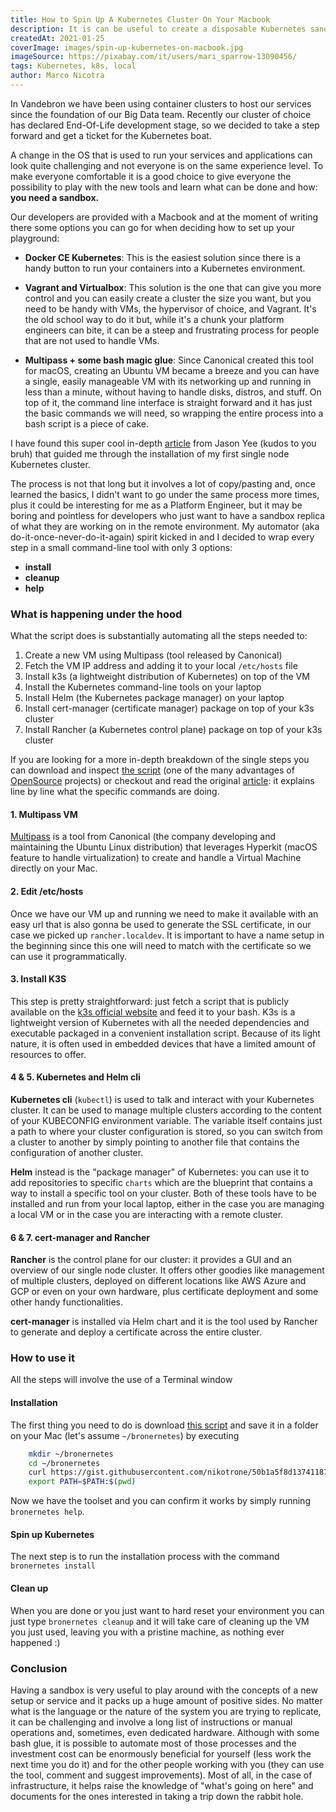 ```yaml
---
title: How to Spin Up A Kubernetes Cluster On Your Macbook
description: It is can be useful to create a disposable Kubernetes sandbox to play with when you are exploring a new application and how it could work.
createdAt: 2021-01-25
coverImage: images/spin-up-kubernetes-on-macbook.jpg
imageSource: https://pixabay.com/it/users/mari_sparrow-13090456/
tags: Kubernetes, k8s, local
author: Marco Nicotra
---
```


In Vandebron we have been using container clusters to host our services since the foundation of our Big Data team. 
Recently our cluster of choice has declared End-Of-Life development stage, so we decided to take a step forward and get a ticket for the Kubernetes boat.

A change in the OS that is used to run your services and applications can look quite challenging and not everyone is on the same experience level. To make everyone comfortable it is a good choice to give everyone the possibility to play with the new tools and learn what can be done and how: **you need a sandbox.**

Our developers are provided with a Macbook and at the moment of writing there some options you can go for when deciding how to set up your playground:

- **Docker CE Kubernetes**: This is the easiest solution since there is a handy button to run your containers into a Kubernetes environment.

- **Vagrant and Virtualbox**: This solution is the one that can give you more control and you can easily create a cluster the size you want, but you need to be handy with VMs, the hypervisor of choice, and Vagrant. It's the old school way to do it but, while it's a chunk your platform engineers can bite, it can be a steep and frustrating process for people that are not used to handle VMs.

- **Multipass + some bash magic glue**: Since Canonical created this tool for macOS, creating an Ubuntu VM became a breeze and you can have a single, easily manageable VM with its networking up and running in less than a minute, without having to handle disks, distros, and stuff. On top of it, the command line interface is straight forward and it has just the basic commands we will need, so wrapping the entire process into a bash script is a piece of cake.

I have found this super cool in-depth [article](https://jyeee.medium.com/kubernetes-on-your-macos-laptop-with-multipass-k3s-and-rancher-2-4-6e9cbf013f58) from Jason Yee (kudos to you bruh) that guided me through the installation of my first single node Kubernetes cluster.

The process is not that long but it involves a lot of copy/pasting and, once learned the basics, I didn't want to go under the same process more times, plus it could be interesting for me as a Platform Engineer, but it may be boring and pointless for developers who just want to have a sandbox replica of what they are working on in the remote environment.
My automator (aka do-it-once-never-do-it-again) spirit kicked in and I decided to wrap every step in a small command-line tool with only 3 options:
- **install**
- **cleanup**
- **help**


### What is happening under the hood

What the script does is substantially automating all the steps needed to:
1. Create a new VM using Multipass (tool released by Canonical)
2. Fetch the VM IP address and adding it to your local `/etc/hosts` file
3. Install k3s (a lightweight distribution of Kubernetes) on top of the VM
4. Install the Kubernetes command-line tools on your laptop
5. Install Helm (the Kubernetes package manager) on your laptop
6. Install cert-manager (certificate manager) package on top of your k3s cluster
7. Install Rancher (a Kubernetes control plane) package on top of your k3s cluster

If you are looking for a more in-depth breakdown of the single steps you can download and inspect [the script](https://gist.githubusercontent.com/nikotrone/50b1a5f8d137411879eb2467e689bfbe/raw/090b4b4323d96ac28d96bbb346e2e657073722e6/bronernetes) (one of the many advantages of [OpenSource](https://en.wikipedia.org/wiki/Open_source) projects) or checkout and read the original [article](https://jyeee.medium.com/kubernetes-on-your-macos-laptop-with-multipass-k3s-and-rancher-2-4-6e9cbf013f58): it explains line by line what the specific commands are doing.

#### 1. Multipass VM
[Multipass](https://multipass.run/) is a tool from Canonical (the company developing and maintaining the Ubuntu Linux distribution) that leverages Hyperkit (macOS feature to handle virtualization) to create and handle a Virtual Machine directly on your Mac.

#### 2. Edit /etc/hosts
Once we have our VM up and running we need to make it available with an easy url that is also gonna be used to generate the SSL certificate, in our case we picked up `rancher.localdev`.
It is important to have a name setup in the beginning since this one will need to match with the certificate so we can use it programmatically.

#### 3. Install K3S
This step is pretty straightforward: just fetch a script that is publicly available on the [k3s official website](https://get.k3s.io) and feed it to your bash.
K3s is a lightweight version of Kubernetes with all the needed dependencies and executable packaged in a convenient installation script. Because of its light nature, it is often used in embedded devices that have a limited amount of resources to offer.

#### 4 & 5. Kubernetes and Helm cli
**Kubernetes cli** (`kubectl`) is used to talk and interact with your Kubernetes cluster. It can be used to manage multiple clusters according to the content of your KUBECONFIG environment variable. 
The variable itself contains just a path to where your cluster configuration is stored, so you can switch from a cluster to another by simply pointing to another file that contains the configuration of another cluster.

**Helm** instead is the "package manager" of Kubernetes: you can use it to add repositories to specific `charts` which are the blueprint that contains a way to install a specific tool on your cluster.
Both of these tools have to be installed and run from your local laptop, either in the case you are managing a local VM or in the case you are interacting with a remote cluster.

#### 6 & 7. cert-manager and Rancher

**Rancher** is the control plane for our cluster: it provides a GUI and an overview of our single node cluster. It offers other goodies like management of multiple clusters, deployed on different locations like AWS Azure and GCP or even on your own hardware, plus certificate deployment and some other handy functionalities.

**cert-manager** is installed via Helm chart and it is the tool used by Rancher to generate and deploy a certificate across the entire cluster.

### How to use it

All the steps will involve the use of a Terminal window
#### Installation
The first thing you need to do is download [this script](https://gist.githubusercontent.com/nikotrone/50b1a5f8d137411879eb2467e689bfbe/raw/090b4b4323d96ac28d96bbb346e2e657073722e6/bronernetes) and save it in a folder on your Mac (let's assume `~/bronernetes`) by executing
```bash
    mkdir ~/bronernetes
    cd ~/bronernetes
    curl https://gist.githubusercontent.com/nikotrone/50b1a5f8d137411879eb2467e689bfbe/raw/090b4b4323d96ac28d96bbb346e2e657073722e6/bronernetes > bronernetes
    export PATH=$PATH:$(pwd)
```

Now we have the toolset and you can confirm it works by simply running `bronernetes help`.

#### Spin up Kubernetes
The next step is to run the installation process with the command `bronernetes install`

#### Clean up
When you are done or you just want to hard reset your environment you can just type `bronernetes cleanup` and it will take care of cleaning up the VM you just used, leaving you with a pristine machine, as nothing ever happened :)

### Conclusion

Having a sandbox is very useful to play around with the concepts of a new setup or service and it packs up a huge amount of positive sides. No matter what is the language or the nature of the system you are trying to replicate, it can be challenging and involve a long list of instructions or manual operations and, sometimes, even dedicated hardware. Although with some bash glue, it is possible to automate most of those processes and the investment cost can be enormously beneficial for yourself (less work the next time you do it) and for the other people working with you (they can use the tool, comment and suggest improvements). Most of all, in the case of infrastructure, it helps raise the knowledge of "what's going on here" and documents for the ones interested in taking a trip down the rabbit hole.
